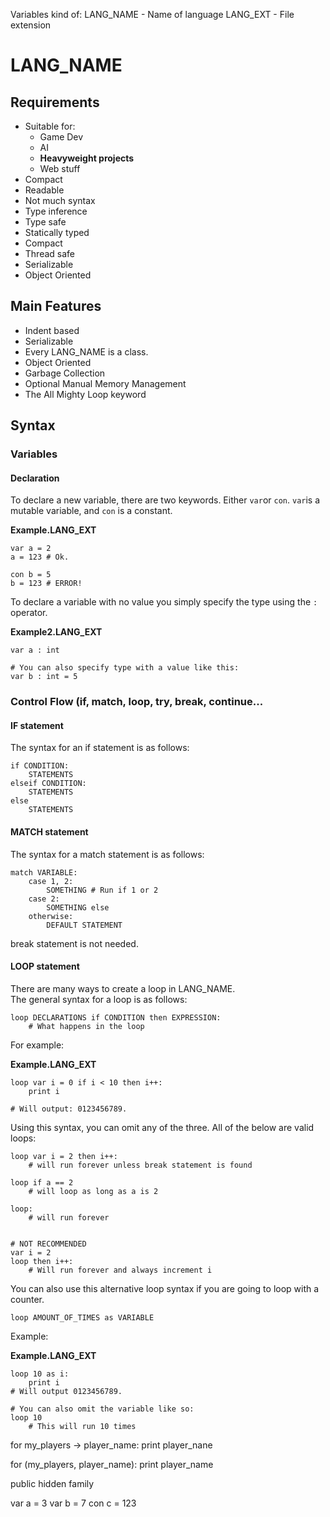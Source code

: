 

Variables kind of:
LANG_NAME	- Name of language
LANG_EXT  - File extension


# LANG_NAME



## Requirements

* Suitable for:
  *  Game Dev 
  *  AI
  *  **Heavyweight projects**
  * Web stuff
* Compact
* Readable
* Not much syntax
* Type inference
* Type safe
* Statically typed
* Compact
* Thread safe
* Serializable
* Object Oriented



## Main Features
* Indent based
* Serializable
* Every LANG_NAME is a class.
* Object Oriented
* Garbage Collection
* Optional Manual Memory Management
* The All Mighty Loop keyword



## Syntax


### Variables

#### Declaration

To declare a new variable, there are two keywords. Either `var`or `con`.
`var`is a mutable variable, and `con` is a constant.


**Example.LANG_EXT**

```LANG_NAME
var a = 2
a = 123 # Ok.

con b = 5
b = 123 # ERROR!
```

To declare a variable with no value you simply specify the type using the `:` operator.

**Example2.LANG_EXT**

```
var a : int

# You can also specify type with a value like this:
var b : int = 5	
```

### Control Flow (if, match, loop, try, break, continue...

#### IF statement
The syntax for an if statement is as follows:


```
if CONDITION:
	STATEMENTS
elseif CONDITION:
	STATEMENTS
else
	STATEMENTS
```

#### MATCH statement

The syntax for a match statement is as follows:

```
match VARIABLE:
	case 1, 2:
		SOMETHING # Run if 1 or 2
	case 2:
		SOMETHING else
	otherwise:
		DEFAULT STATEMENT
```
break statement is not needed.

#### LOOP statement

There are many ways to create a loop in LANG_NAME.  
The general syntax for a loop is as follows:

```
loop DECLARATIONS if CONDITION then EXPRESSION:
	# What happens in the loop
```

For example:


**Example.LANG_EXT**

```
loop var i = 0 if i < 10 then i++:
	print i
	
# Will output: 0123456789.
```

Using this syntax, you can omit any of the three. All of the below are valid loops:

```
loop var i = 2 then i++:
	# will run forever unless break statement is found

loop if a == 2
	# will loop as long as a is 2
	
loop:
	# will run forever


# NOT RECOMMENDED
var i = 2
loop then i++:
	# Will run forever and always increment i

```

You can also use this alternative loop syntax if you are going to loop with a counter.

```
loop AMOUNT_OF_TIMES as VARIABLE
```

Example:

**Example.LANG_EXT**

```
loop 10 as i:
	print i
# Will output 0123456789.

# You can also omit the variable like so:
loop 10
	# This will run 10 times
```









for my_players -> player_name:
	print player_nane
	
for (my_players, player_name):
	print player_name




public
hidden
family

var a = 3
var b = 7
con c = 123
